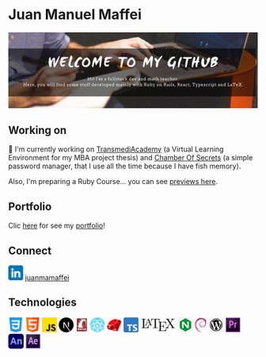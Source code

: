 # Juan Manuel Maffei

![image](./images/ghbanner.png)

## Working on

🔭 I'm currently working on [TransmediAcademy](https://github.com/juanmamaffei/transmediAcademy) (a Virtual Learning Environment for my MBA project thesis) and [Chamber Of Secrets](https://github.com/juanmamaffei/chamber_of_secrets) (a simple password manager, that I use all the time because I have fish memory).

Also, I'm preparing a Ruby Course... you can see [previews here](https://www.youtube.com/channel/UCzBUFrutEKAkIxWZedqXn1w/videos).

## Portfolio

Clic [here](https://portfolio-37vngl7yc-juanmamaffei.vercel.app/) for see my [portfolio](https://portfolio-37vngl7yc-juanmamaffei.vercel.app/)!

## Connect

<img src="./images/linkedin.png" height="30px" /> [juanmamaffei](https://www.linkedin.com/in/juanmamaffei/)

## Technologies

<img src="./images/css.png" height="30px" /> <img src="./images/html.png" height="30px" /> <img src="./images/js.png" height="30px" /> <img src="./images/next.png" height="30px" /> <img src="./images/rails.jpeg" height="30px" /> <img src="./images/react.png" height="30px" /> <img src="./images/ruby.png" height="30px" /> <img src="./images/typescript.png" height="30px" /> <img src="./images/latex.png" height="30px" /> <img src="./images/nginx.jpg" height="30px" /> <img src="./images/debian.png" height="30px" /> <img src="./images/wordpress.png" height="30px" /> <img src="./images/permiere.svg" height="30px" /> <img src="./images/animate.png" height="30px" /> <img src="./images/aftereffects.png" height="30px" />


<!--
### Hi there 👋


**juanmamaffei/juanmamaffei** is a ✨ _special_ ✨ repository because its `README.md` (this file) appears on your GitHub profile.

Here are some ideas to get you started:

- 🔭 I’m currently working on ...
- 🌱 I’m currently learning ...
- 👯 I’m looking to collaborate on ...
- 🤔 I’m looking for help with ...
- 💬 Ask me about ...
- 📫 How to reach me: ...
- 😄 Pronouns: ...
- ⚡ Fun fact: ...

https://www.linkedin.com/in/juanmamaffei/

https://jmmaffei.com

https://www.youtube.com/c/juanmamaffei


-->

